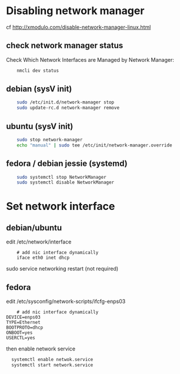 # Disabling network manager

cf http://xmodulo.com/disable-network-manager-linux.html

## check network manager status

Check Which Network Interfaces are Managed by Network Manager:
```bash
    nmcli dev status
```
## debian (sysV init)

```bash
    sudo /etc/init.d/network-manager stop
    sudo update-rc.d network-manager remove 
```

## ubuntu (sysV init)

```bash
    sudo stop network-manager
    echo "manual" | sudo tee /etc/init/network-manager.override 
```

## fedora / debian jessie (systemd)

```bash
    sudo systemctl stop NetworkManager
    sudo systemctl disable NetworkManager
```

# Set network interface

## debian/ubuntu

edit /etc/network/interface

```
    # add nic interface dynamically
    iface eth0 inet dhcp
```

sudo service networking restart (not required)

## fedora

edit /etc/sysconfig/network-scripts/ifcfg-enps03

```
    # add nic interface dynamically
DEVICE=enps03
TYPE=Ethernet
BOOTPROTO=dhcp
ONBOOT=yes
USERCTL=yes
```

then enable network service

```bash
  systemctl enable netwok.service
  systemctl start network.service
```




